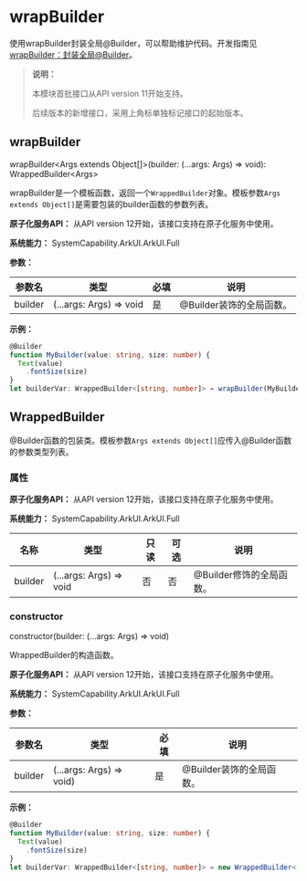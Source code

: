 # wrapBuilder
<!--Kit: ArkUI-->
<!--Subsystem: ArkUI-->
<!--Owner: @zhangboren-->
<!--Designer: @zhangboren-->
<!--Tester: @TerryTsao-->
<!--Adviser: @zhang_yixin13-->

使用wrapBuilder封装全局@Builder，可以帮助维护代码。开发指南见[wrapBuilder：封装全局@Builder](../../../ui/state-management/arkts-wrapBuilder.md)。

> **说明：**
>
> 本模块首批接口从API version 11开始支持。
> 
> 后续版本的新增接口，采用上角标单独标记接口的起始版本。

## wrapBuilder

wrapBuilder\<Args extends Object[]>(builder: (...args: Args) => void): WrappedBuilder\<Args>

wrapBuilder是一个模板函数，返回一个`WrappedBuilder`对象。模板参数`Args extends Object[]`是需要包装的builder函数的参数列表。

**原子化服务API：** 从API version 12开始，该接口支持在原子化服务中使用。

**系统能力：** SystemCapability.ArkUI.ArkUI.Full

**参数：**

| 参数名         | 类型                                   | 必填 | 说明                                                         |
| -------------- | -------------------------------------- | ---- | ---- |
| builder        | (...args: Args) => void                | 是   | @Builder装饰的全局函数。 |

**示例：**

```ts
@Builder
function MyBuilder(value: string, size: number) {
  Text(value)
    .fontSize(size)
}
let builderVar: WrappedBuilder<[string, number]> = wrapBuilder(MyBuilder);
```
## WrappedBuilder

@Builder函数的包装类。模板参数`Args extends Object[]`应传入@Builder函数的参数类型列表。

### 属性

**原子化服务API：** 从API version 12开始，该接口支持在原子化服务中使用。

**系统能力：** SystemCapability.ArkUI.ArkUI.Full

| 名称    | 类型                    | 只读 | 可选 | 说明      |
| ------- | ---------------------- | ---- | ---  | -------- |
| builder | (...args: Args) => void | 否  | 否   | @Builder修饰的全局函数。 |


### constructor

constructor(builder: (...args: Args) => void)

WrappedBuilder的构造函数。

**原子化服务API：** 从API version 12开始，该接口支持在原子化服务中使用。

**系统能力：** SystemCapability.ArkUI.ArkUI.Full

**参数：**

| 参数名    | 类型                                    | 必填 | 说明                                                              |
| --------- | --------------------------------------- | ---- | ----------------------------------------------------------------- |
| builder   | (...args: Args) => void)               | 是 | @Builder装饰的全局函数。 |

**示例：**

```ts
@Builder
function MyBuilder(value: string, size: number) {
  Text(value)
    .fontSize(size)
}
let builderVar: WrappedBuilder<[string, number]> = new WrappedBuilder<[string, number]>(MyBuilder);
```